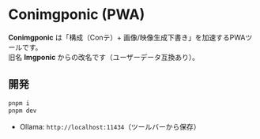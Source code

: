 
# Conimgponic (PWA)

**Conimgponic** は「構成（Conテ）+ 画像/映像生成下書き」を加速するPWAツールです。  
旧名 **Imgponic** からの改名です（ユーザーデータ互換あり）。

## 開発
```bash
pnpm i
pnpm dev
```
- Ollama: `http://localhost:11434`（ツールバーから保存）
